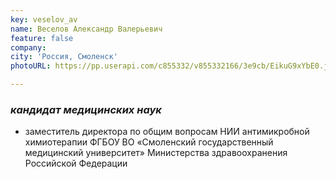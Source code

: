 ```yaml
---
key: veselov_av
name: Веселов Александр Валерьевич
feature: false
company: 
city: 'Россия, Смоленск'
photoURL: https://pp.userapi.com/c855332/v855332166/3e9cb/EikuG9xYbE0.jpg

---
```


### *кандидат медицинских наук*

- заместитель директора по общим вопросам НИИ антимикробной химиотерапии ФГБОУ ВО «Смоленский государственный медицинский университет» Министерства здравоохранения Российской Федерации
